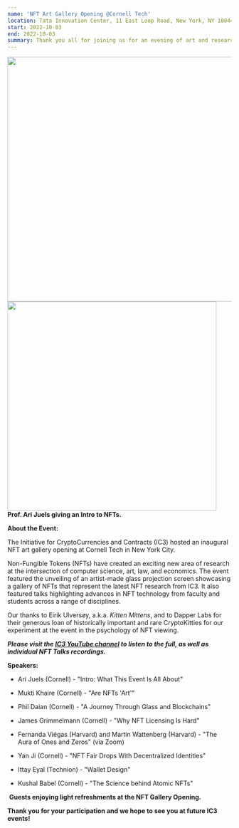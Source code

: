 ```yaml
---
name: 'NFT Art Gallery Opening @Cornell Tech'
location: Tata Innovation Center, 11 East Loop Road, New York, NY 10044
start: 2022-10-03
end: 2022-10-03
summary: Thank you all for joining us for an evening of art and research talks to celebrate the opening of the NFT Art Gallery at Cornell Tech in New York City.
---
```


<div class="ui center aligned basic segment">
    <div class="ui center image">
        <img class="ui image" src="../images/events/NFTartgalleryopening2022/Ari.jpg" alt="" width="550"/>
    </div>
    <div class="ui center image">
        <img class="ui image" src="../images/events/NFTartgalleryopening2022/Ari1.jpg" alt="" width="470"/>
    </div>
    <div class="ui bottom attached message">
        <strong>Prof. Ari Juels giving an Intro to NFTs.
    </strong><br>
    </div>
</div> 
  
  
**About the Event:**

The Initiative for CryptoCurrencies and Contracts (IC3) hosted an inaugural NFT art gallery opening at Cornell Tech in New York City.
                                                                                                                                                    
Non-Fungible Tokens (NFTs) have created an exciting new area of research at the intersection of computer science, art, law, and economics. The event featured the unveiling of an artist-made glass projection screen showcasing a gallery of NFTs that represent the latest NFT research from IC3. It also featured talks highlighting advances in NFT technology from faculty and students across a range of disciplines. 
                                                                                                                                                    
Our thanks to Eirik Ulversøy, a.k.a. *Kitten Mittens*, and to Dapper Labs for their generous loan of historically important and rare CryptoKitties for our experiment at the event in the psychology of NFT viewing.  


***Please visit the <a href="https://www.youtube.com/channel/UCz-eTbD4kHkYxGhUfXawHow">IC3 YouTube channel</a> to listen to the full, as well as individual NFT Talks recordings.***


**Speakers:**

                                                                                                                           
   - Ari Juels (Cornell) - "Intro: What This Event Is All About"

   - Mukti Khaire (Cornell) - "Are NFTs 'Art'"

   - Phil Daian (Cornell) - "A Journey Through Glass and Blockchains"

   - James Grimmelmann (Cornell) - "Why NFT Licensing Is Hard"

   - Fernanda Viégas (Harvard) and Martin Wattenberg (Harvard) - "The Aura of Ones and Zeros" (via Zoom)

   - Yan Ji (Cornell) - "NFT Fair Drops With Decentralized Identities"

   - Ittay Eyal (Technion) - "Wallet Design"

   - Kushal Babel (Cornell) - "The Science behind Atomic NFTs"
   
<div class="ui center aligned basic segment">
    <div class="ui center image">
        <img class="ui image" src="../images/events/NFTartgalleryopening2022/9.jpg" alt="" />
          <strong>Guests enjoying light refreshments at the NFT Gallery Opening.
</strong><br>
    </div>
</div>    

**Thank you for your participation and we hope to see you at future IC3 events!**
